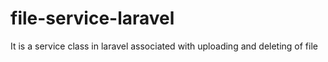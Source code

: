 # file-service-laravel
It is a service class in laravel associated with uploading and deleting of file
